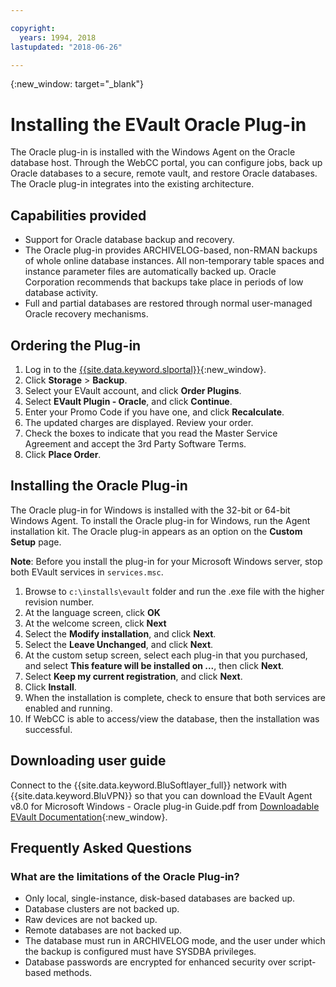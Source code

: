 ```yaml
---

copyright:
  years: 1994, 2018
lastupdated: "2018-06-26"

---
```

{:new_window: target="_blank"}

# Installing the EVault Oracle Plug-in

The Oracle plug-in is installed with the Windows Agent on the Oracle database host. Through the WebCC portal, you can configure jobs, back up Oracle databases to a secure, remote vault, and restore Oracle databases. The Oracle plug-in integrates into the existing architecture.

## Capabilities provided

- Support for Oracle database backup and recovery.
- The Oracle plug-in provides ARCHIVELOG-based, non-RMAN backups of whole online database instances. All non-temporary table spaces and instance parameter files are automatically backed up. Oracle Corporation recommends that backups take place in periods of low database activity.
- Full and partial databases are restored through normal user-managed Oracle recovery mechanisms.

## Ordering the Plug-in

1. Log in to the [{{site.data.keyword.slportal}}](https://control.softlayer.com/){:new_window}.
2. Click **Storage** > **Backup**.
3. Select your EVault account, and click **Order Plugins**.
4. Select **EVault Plugin - Oracle**, and click **Continue**.
5. Enter your Promo Code if you have one, and click **Recalculate**.
6. The updated charges are displayed. Review your order.
7. Check the boxes to indicate that you read the Master Service Agreement and accept the 3rd Party Software Terms. 
8. Click **Place Order**.

## Installing the Oracle Plug-in

The Oracle plug-in for Windows is installed with the 32-bit or 64-bit Windows Agent. To install the Oracle plug-in for Windows, run the Agent installation kit. The Oracle plug-in appears as an option on the **Custom Setup** page.

**Note**: Before you install the plug-in for your Microsoft Windows server, stop both EVault services in `services.msc`.  

1. Browse to `c:\installs\evault` folder and run the .exe file with the higher revision number.
2. At the language screen, click **OK**
3. At the welcome screen, click **Next**
4. Select the **Modify installation**, and click **Next**.
5. Select the **Leave Unchanged**, and click **Next**.
6. At the custom setup screen, select each plug-in that you purchased, and select **This feature will be installed on ...**, then click **Next**.
7. Select **Keep my current registration**, and click **Next**.
8. Click **Install**.
9. When the installation is complete, check to ensure that both services are enabled and running.
10. If WebCC is able to access/view the database, then the installation was successful. 

## Downloading user guide

Connect to the {{site.data.keyword.BluSoftlayer_full}} network with {{site.data.keyword.BluVPN}} so that you can download the EVault Agent v8.0 for Microsoft Windows - Oracle plug-in Guide.pdf from [Downloadable EVault Documentation](http://downloads.service.softlayer.com/evault/Documentation/){:new_window}.

## Frequently Asked Questions

### What are the limitations of the Oracle Plug-in?
- Only local, single-instance, disk-based databases are backed up.
- Database clusters are not backed up.
- Raw devices are not backed up.
- Remote databases are not backed up.
- The database must run in ARCHIVELOG mode, and the user under which the backup is configured must have SYSDBA privileges.
- Database passwords are encrypted for enhanced security over script-based methods.
